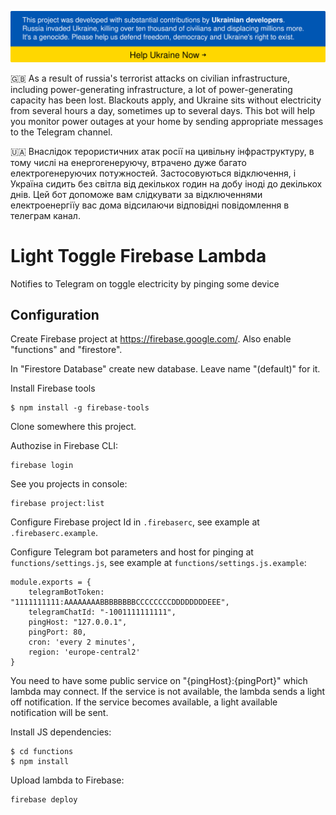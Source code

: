 [![SWUbanner](https://raw.githubusercontent.com/vshymanskyy/StandWithUkraine/main/banner-direct.svg)](https://github.com/vshymanskyy/StandWithUkraine/blob/main/docs/README.md)

🇬🇧 As a result of russia's terrorist attacks on civilian infrastructure, including power-generating infrastructure, a lot of power-generating capacity has been lost. Blackouts apply, and Ukraine sits without electricity from several hours a day, sometimes up to several days. This bot will help you monitor power outages at your home by sending appropriate messages to the Telegram channel.

🇺🇦 Внаслідок терористичних атак росії на цивільну інфраструктуру, в тому числі на енергогенеруючу, втрачено дуже багато електрогенеруючих потужностей. Застосовуються відключення, і Україна сидить без світла від декількох годин на добу іноді до декількох днів. Цей бот допоможе вам слідкувати за відключеннями електроенергіїу вас дома відсилаючи відповідні повідомлення в телеграм канал.

# Light Toggle Firebase Lambda

Notifies to Telegram on toggle electricity by pinging some device

## Configuration

Create Firebase project at https://firebase.google.com/. Also enable "functions" and "firestore".

In "Firestore Database" create new database. Leave name "(default)" for it.

Install Firebase tools

```
$ npm install -g firebase-tools
```

Clone somewhere this project.

Authozise in Firebase CLI:

```
firebase login
```

See you projects in console:

```
firebase project:list
```

Configure Firebase project Id in `.firebaserc`, see example at `.firebaserc.example`.

Configure Telegram bot parameters and host for pinging at `functions/settings.js`, see example at `functions/settings.js.example`:

```
module.exports = {
    telegramBotToken: "1111111111:AAAAAAAABBBBBBBBCCCCCCCCDDDDDDDDEEE",
    telegramChatId: "-1001111111111",
    pingHost: "127.0.0.1",
    pingPort: 80,
    cron: 'every 2 minutes',
    region: 'europe-central2'
}
```

You need to have some public service on "{pingHost}:{pingPort}" which lambda may connect. If the service is not available, the lambda sends a light off notification. If the service becomes available, a light available notification will be sent.

Install JS dependencies:

```
$ cd functions
$ npm install
```

Upload lambda to Firebase:

```
firebase deploy
```

